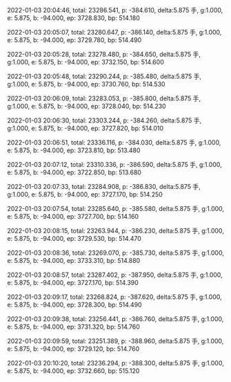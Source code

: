 2022-01-03 20:04:46, total: 23286.541, p: -384.610, delta:5.875 手, g:1.000, e: 5.875, b: -94.000, ep: 3728.830, bp: 514.180

2022-01-03 20:05:07, total: 23280.647, p: -386.140, delta:5.875 手, g:1.000, e: 5.875, b: -94.000, ep: 3729.780, bp: 514.490

2022-01-03 20:05:28, total: 23278.480, p: -384.650, delta:5.875 手, g:1.000, e: 5.875, b: -94.000, ep: 3732.150, bp: 514.600

2022-01-03 20:05:48, total: 23290.244, p: -385.480, delta:5.875 手, g:1.000, e: 5.875, b: -94.000, ep: 3730.760, bp: 514.530

2022-01-03 20:06:09, total: 23283.053, p: -385.800, delta:5.875 手, g:1.000, e: 5.875, b: -94.000, ep: 3728.040, bp: 514.230

2022-01-03 20:06:30, total: 23303.244, p: -384.260, delta:5.875 手, g:1.000, e: 5.875, b: -94.000, ep: 3727.820, bp: 514.010

2022-01-03 20:06:51, total: 23336.116, p: -384.030, delta:5.875 手, g:1.000, e: 5.875, b: -94.000, ep: 3723.810, bp: 513.480

2022-01-03 20:07:12, total: 23310.336, p: -386.590, delta:5.875 手, g:1.000, e: 5.875, b: -94.000, ep: 3722.850, bp: 513.680

2022-01-03 20:07:33, total: 23284.908, p: -386.830, delta:5.875 手, g:1.000, e: 5.875, b: -94.000, ep: 3727.170, bp: 514.250

2022-01-03 20:07:54, total: 23285.640, p: -385.580, delta:5.875 手, g:1.000, e: 5.875, b: -94.000, ep: 3727.700, bp: 514.160

2022-01-03 20:08:15, total: 23263.944, p: -386.230, delta:5.875 手, g:1.000, e: 5.875, b: -94.000, ep: 3729.530, bp: 514.470

2022-01-03 20:08:36, total: 23269.070, p: -385.730, delta:5.875 手, g:1.000, e: 5.875, b: -94.000, ep: 3733.310, bp: 514.880

2022-01-03 20:08:57, total: 23287.402, p: -387.950, delta:5.875 手, g:1.000, e: 5.875, b: -94.000, ep: 3727.170, bp: 514.390

2022-01-03 20:09:17, total: 23268.824, p: -387.620, delta:5.875 手, g:1.000, e: 5.875, b: -94.000, ep: 3728.300, bp: 514.490

2022-01-03 20:09:38, total: 23256.441, p: -386.760, delta:5.875 手, g:1.000, e: 5.875, b: -94.000, ep: 3731.320, bp: 514.760

2022-01-03 20:09:59, total: 23251.389, p: -388.960, delta:5.875 手, g:1.000, e: 5.875, b: -94.000, ep: 3729.120, bp: 514.760

2022-01-03 20:10:20, total: 23236.294, p: -388.300, delta:5.875 手, g:1.000, e: 5.875, b: -94.000, ep: 3732.660, bp: 515.120